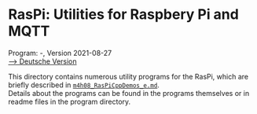 
# RasPi: Utilities for Raspbery Pi and MQTT
Program: -, Version 2021-08-27   
[--> Deutsche Version](./LIESMICH.md "Deutsche Version")   

This directory contains numerous utility programs for the RasPi, which are briefly described in [`m4h08_RasPiCppDemos_e.md`](https://github.com/khartinger/mqtt4home/blob/main/m4h08_RasPiCppDemos_e.md).   
Details about the programs can be found in the programs themselves or in readme files in the program directory.   